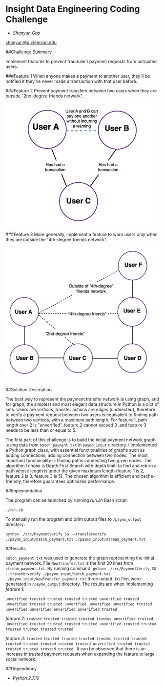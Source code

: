 # Insight Data Engineering Coding Challenge

* *Shanyun Gao*

shanyun@g.clemson.edu


##Challenge Summary

Implement features to prevent fraudulent payment requests from untrusted users. 

###Feature 1
When anyone makes a payment to another user, they'll be notified if they've never made a transaction with that user before.


###Feature 2
Prevent payment transfers between two users when they are outside "2nd-degree friends network".

<img src="./images/friend-of-a-friend1.png" width="500">


###Feature 3
More generally, implement a feature to warn users only when they are outside the "4th-degree friends network".

<img src="./images/fourth-degree-friends2.png" width="600">


##Solution Description

The best way to represent the payment transfer network is using graph, and for graph, the simplest and most elegant data structure in Python is a dict of sets. Users are *vertices*, transfer actions are *edges* (undirected), therefore to verify a payment request between two users is equivalent to finding path between two vertices, with a maximum path length. For feature 1, path length over 2 is "unverified", feature 2 cannot exceed 3 ,and feature 3 needs to be less than or equal to 5.

The first part of this challenge is to build the initial payment network graph ,using data from `batch_payment.txt` in `paymo_input` directory. I implemented a Python graph class, with essential functionalities of graphs such as adding connections, adding connection between two nodes. The most important functionality is finding paths connecting two given nodes. The algorithm I chose is Depth First Search with depth limit: to find and return a path whose length is under the given maximum length (feature 1 is 2, feature 2 is 3, feature 3 is 5). The chosen algorithm is efficient and cache-friendly, therefore guarantees optimized performance. 


##Implementation

The program can be launched by running *run.sh* Bash script:

`./run.sh`

To manually run the program and print output files to `/paymo_output` directory:

`python ./src/PaymentVerify_SG --transferverify ./paymo_input/batch_payment.txt ./paymo_input/stream_payment.txt`

	 
##Results

`batch_payment.txt` was used to generate the graph representing the initial payment network. File `NewTransfer.txt` is the first 20 lines from `stream_payment.txt`. By running command: 
`python ./src/PaymentVerify_SG --transferverify ./paymo_input/batch_payment.txt ./paymo_input/NewTransfer_payment.txt`
three output .txt files were generated in `/paymo_output` directory. The results are when implementing *feature 1*:

`unverified
trusted
trusted
trusted
trusted
unverified
trusted
unverified
trusted
trusted
unverified
unverified
unverified
trusted
unverified
unverified
unverified
unverified
trusted
`

*feature 2*:
`trusted
trusted
trusted
trusted
trusted
unverified
trusted
unverified
trusted
trusted
trusted
trusted
unverified
trusted
trusted
trusted
trusted
trusted
trusted
`

*feature 3*:
`trusted
trusted
trusted
trusted
trusted
trusted
trusted
trusted
trusted
trusted
trusted
trusted
unverified
trusted
trusted
trusted
trusted
trusted
trusted
`
It can be observed that there is an increase in *trusted* payment requests when expanding the feature to large social network.


##Dependency

* *Python 2.7.10*
